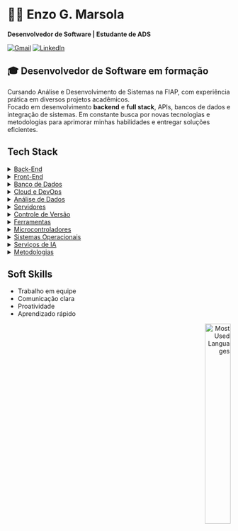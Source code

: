 # 👨‍💻 Enzo G. Marsola

**Desenvolvedor de Software | Estudante de ADS**

<!-- Social Links -->
<p align="left">
  <a href="mailto:enzogmarsola@gmail.com"><img src="https://img.shields.io/badge/-Gmail-%23333?style=for-the-badge&logo=gmail&logoColor=white" alt="Gmail"></a>
  <a href="https://www.linkedin.com/in/enzomarsola/" target="_blank"><img src="https://img.shields.io/badge/-LinkedIn-%23007BFF?style=for-the-badge&logo=linkedin&logoColor=white" alt="LinkedIn"></a>
</p>

## 🎓 Desenvolvedor de Software em formação

Cursando Análise e Desenvolvimento de Sistemas na FIAP, com experiência prática em diversos projetos acadêmicos.  
Focado em desenvolvimento **backend** e **full stack**, APIs, bancos de dados e integração de sistemas. Em constante busca por novas tecnologias e metodologias para aprimorar minhas habilidades e entregar soluções eficientes.

## Tech Stack

<details>
  <summary><u>Back-End</u></summary>
  <ul>
    <li>Java 8+</li>
    <li>Spring Framework</li>
    <li>JPA/Hibernate</li>
    <li>RESTful Services</li>
    <li>C#</li>
    <li>.NET</li>
    <li>Python</li>
  </ul>
</details>

<details>
  <summary><u>Front-End</u></summary>
  <ul>
    <li>HTML</li>
    <li>CSS</li>
    <li>JavaScript</li>
    <li>TypeScript</li>
    <li>React</li>
    <li>React Native</li>
    <li>Node.js</li>
    <li>Next.js</li>
    <li>Tailwind</li>
  </ul>
</details>

<details>
  <summary><u>Banco de Dados</u></summary>
  <ul>
    <li>Oracle SQL</li>
    <li>PL/SQL</li>
    <li>MySQL</li>
    <li>Mongo DB</li>
  </ul>
</details>

<details>
  <summary><u>Cloud e DevOps</u></summary>
  <ul>
    <li>Azure</li>
    <li>Azure DevOps</li>
    <li>Administração de infraestruturas virtuais (VMs e VNETs)</li>
  </ul>
</details>

<details>
  <summary><u>Análise de Dados</u></summary>
  <ul>
    <li>Jupyter Notebook</li>
    <li>Pandas</li>
    <li>Matplotlib</li>
  </ul>
</details>

<details>
  <summary><u>Servidores</u></summary>
  <ul>
    <li>Apache Tomcat</li>
  </ul>
</details>

<details>
  <summary><u>Controle de Versão</u></summary>
  <ul>
    <li>Git</li>
  </ul>
</details>

<details>
  <summary><u>Ferramentas</u></summary>
  <ul>
    <li>IntelliJ IDEA</li>
    <li>VS Code</li>
    <li>Visual Studio 2022</li>
    <li>Postman</li>
    <li>Insomnia</li>
    <li>Node-RED</li>
    <li>Google Colab</li>
    <li>Arduino IDE</li>
  </ul>
</details>

<details>
  <summary><u>Microcontroladores</u></summary>
  <ul>
    <li>Arduino</li>
    <li>ESP32</li>
    <li>C++ (Wiring)</li>
  </ul>
</details>

<details>
  <summary><u>Sistemas Operacionais</u></summary>
  <ul>
    <li>Linux</li>
    <li>Windows</li>
  </ul>
</details>

<details>
  <summary><u>Serviços de IA</u></summary>
  <ul>
    <li>IBM Watson</li>
  </ul>
</details>

<details>
  <summary><u>Metodologias</u></summary>
  <ul>
    <li>Scrum</li>
    <li>Metodologias ágeis</li>
  </ul>
</details>

## Soft Skills 
- Trabalho em equipe
- Comunicação clara
- Proatividade
- Aprendizado rápido

<p align="right">
  <img src="https://github-readme-stats.vercel.app/api/top-langs/?username=MarsoL4&hide=jupyter%20notebook&layout=compact&theme=dark&hide_progress=true&text_color=fff&title_color=fff&bg_color=0d1117" width="34%" alt="Most Used Languages">
</p>
